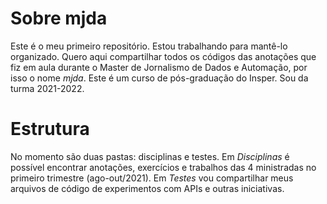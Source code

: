 # Sobre mjda
Este é o meu primeiro repositório. Estou trabalhando para mantê-lo organizado. Quero aqui compartilhar todos os códigos das anotações que fiz em aula durante o Master de Jornalismo de Dados e Automação, por isso o nome *mjda*. Este é um curso de pós-graduação do Insper. Sou da turma 2021-2022.

# Estrutura
No momento são duas pastas: disciplinas e testes. Em *Disciplinas* é possível encontrar anotações, exercícios e trabalhos das 4 ministradas no primeiro trimestre (ago-out/2021). Em *Testes* vou compartilhar meus arquivos de código de experimentos com APIs e outras iniciativas.
